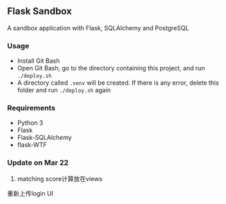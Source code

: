 ## Flask Sandbox

A sandbox application with Flask, SQLAlchemy and PostgreSQL

### Usage

- Install Git Bash
- Open Git Bash, go to the directory containing this project, and run `./deploy.sh`
- A directory called `.venv` will be created. If there is any error, delete this folder and run `./deploy.sh` again

### Requirements

- Python 3
- Flask
- Flask-SQLAlchemy
- flask-WTF


### Update on Mar 22
1. matching score计算放在views


重新上传login UI
